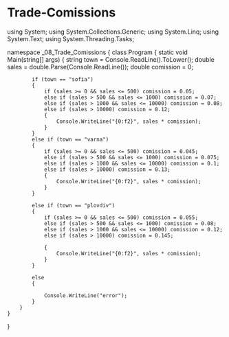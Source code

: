 # Trade-Comissions
using System;
using System.Collections.Generic;
using System.Linq;
using System.Text;
using System.Threading.Tasks;

namespace _08_Trade_Comissions
{
    class Program
    {
        static void Main(string[] args)
        {
            string town = Console.ReadLine().ToLower();
            double sales = double.Parse(Console.ReadLine());
            double comission = 0;
           

            if (town == "sofia")
            {
                if (sales >= 0 && sales <= 500) comission = 0.05;
                else if (sales > 500 && sales <= 1000) comission = 0.07;
                else if (sales > 1000 && sales <= 10000) comission = 0.08;
                else if (sales > 10000) comission = 0.12;
                {
                    Console.WriteLine("{0:f2}", sales * comission);
                }
            }
            else if (town == "varna")
            {
                if (sales >= 0 && sales <= 500) comission = 0.045;
                else if (sales > 500 && sales <= 1000) comission = 0.075;
                else if (sales > 1000 && sales <= 10000) comission = 0.1;
                else if (sales > 10000) comission = 0.13;
                {
                    Console.WriteLine("{0:f2}", sales * comission);
                }
            }

            else if (town == "plovdiv")
            {
                if (sales >= 0 && sales <= 500) comission = 0.055;
                else if (sales > 500 && sales <= 1000) comission = 0.08;
                else if (sales > 1000 && sales <= 10000) comission = 0.12;
                else if (sales > 10000) comission = 0.145;
                
                {
                    Console.WriteLine("{0:f2}", sales * comission);
                }
            }
            
            else
            {
              
                Console.WriteLine("error");
            }   
        }
    }
}
